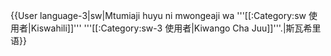 {{User language-3|sw|Mtumiaji huyu ni mwongeaji wa '''[[:Category:sw 使用者|Kiswahili]]''' '''[[:Category:sw-3 使用者|Kiwango Cha Juu]]'''.|斯瓦希里语}}<noinclude>
</noinclude>